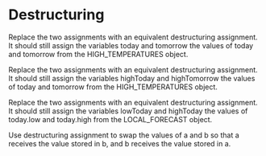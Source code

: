 # Destructuring
Replace the two assignments with an equivalent destructuring assignment. It should still assign the variables today and tomorrow the values of today and tomorrow from the HIGH_TEMPERATURES object.

Replace the two assignments with an equivalent destructuring assignment. It should still assign the variables highToday and highTomorrow the values of today and tomorrow from the HIGH_TEMPERATURES object.

Replace the two assignments with an equivalent destructuring assignment. It should still assign the variables lowToday and highToday the values of today.low and today.high from the LOCAL_FORECAST object.

Use destructuring assignment to swap the values of a and b so that a receives the value stored in b, and b receives the value stored in a.
